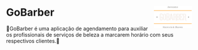 # GoBarber <img src="https://github.com/augustorl/GoBarber/blob/master/Assets/logo.svg" alt="GoBarber logo" title="GoBarber" align="right" height="60" />
💈GoBarber é uma aplicação de agendamento para auxiliar os profissionais de serviços de beleza a marcarem horário com seus respectivos clientes.💈
